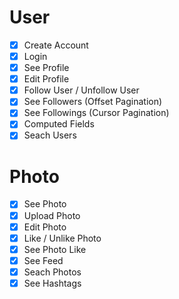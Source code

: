 # User

- [x] Create Account
- [x] Login
- [x] See Profile
- [x] Edit Profile
- [x] Follow User / Unfollow User
- [x] See Followers (Offset Pagination)
- [x] See Followings (Cursor Pagination)
- [x] Computed Fields
- [x] Seach Users

# Photo

- [x] See Photo
- [x] Upload Photo
- [x] Edit Photo
- [x] Like / Unlike Photo
- [x] See Photo Like
- [x] See Feed
- [x] Seach Photos
- [x] See Hashtags
